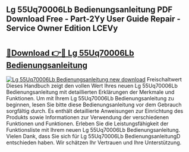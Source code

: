 ## Lg 55Uq70006Lb Bedienungsanleitung PDF Download Free - Part-2Yy User Guide Repair - Service Owner Edition LCEVy

# <h2><a href="http://df31jd.blite.top/?on=Lg+55Uq70006Lb+Bedienungsanleitung">🔗Download 👉🔴 Lg 55Uq70006Lb Bedienungsanleitung</a></h2>

[![Lg 55Uq70006Lb Bedienungsanleitung new download](https://i.imgur.com/lujVjoI.png)](http://df31jd.blite.top/?on=Lg+55Uq70006Lb+Bedienungsanleitung)
Freischaltwert Dieses Handbuch zeigt den vollen Wert Ihres neuen Lg 55Uq70006Lb Bedienungsanleitung mit detaillierten Erklärungen der Merkmale und Funktionen. Um mit Ihrem Lg 55Uq70006Lb Bedienungsanleitung zu beginnen, lesen Sie bitte diese Bedienungsanleitung vor dem Gebrauch sorgfältig durch. Es enthält detaillierte Anweisungen zur Einrichtung des Produkts sowie Informationen zur Verwendung der verschiedenen Funktionen und Funktionen. Erleben Sie die Leistungsfähigkeit der Funktionsliste mit Ihrem neuen Lg 55Uq70006Lb Bedienungsanleitung. Vielen Dank, dass Sie sich für Lg 55Uq70006Lb BedienungsanleitungD entschieden haben. Wir schätzen Ihr Vertrauen und Ihre Unterstützung.
